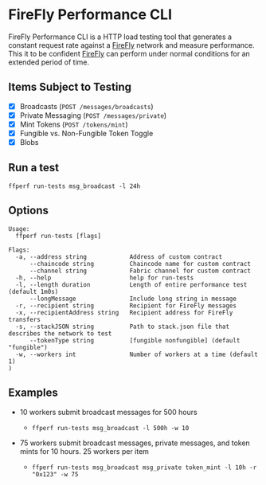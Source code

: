 # FireFly Performance CLI

FireFly Performance CLI is a HTTP load testing tool that generates a constant request rate against a [FireFly](https://github.com/hyperledger/firefly) network and measure performance. This it to be confident [FireFly](https://github.com/hyperledger/firefly) can perform under normal conditions for an extended period of time.

## Items Subject to Testing

- [x] Broadcasts (`POST /messages/broadcasts`)
- [x] Private Messaging (`POST /messages/private`)
- [x] Mint Tokens (`POST /tokens/mint`)
- [x] Fungible vs. Non-Fungible Token Toggle
- [x] Blobs

## Run a test

`ffperf run-tests msg_broadcast -l 24h`

## Options

```shell
Usage:
  ffperf run-tests [flags]

Flags:
  -a, --address string            Address of custom contract
      --chaincode string          Chaincode name for custom contract
      --channel string            Fabric channel for custom contract
  -h, --help                      help for run-tests
  -l, --length duration           Length of entire performance test (default 1m0s)
      --longMessage               Include long string in message
  -r, --recipient string          Recipient for FireFly messages
  -x, --recipientAddress string   Recipient address for FireFly transfers
  -s, --stackJSON string          Path to stack.json file that describes the network to test
      --tokenType string          [fungible nonfungible] (default "fungible")
  -w, --workers int               Number of workers at a time (default 1)
)
```

## Examples

- 10 workers submit broadcast messages for 500 hours

  - `ffperf run-tests msg_broadcast -l 500h -w 10`

- 75 workers submit broadcast messages, private messages, and token mints for 10 hours. 25 workers per item
  - `ffperf run-tests msg_broadcast msg_private token_mint -l 10h -r "0x123" -w 75`
